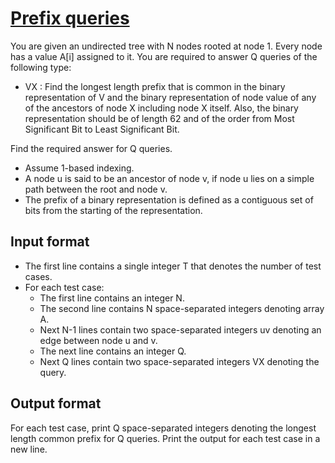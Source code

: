 # [Prefix queries][link]

You are given an undirected tree with N nodes rooted at node 1. Every node has a value A[i] assigned to it. You are required to answer Q queries of the following type:

- VX : Find the longest length prefix that is common in the binary representation of V and the binary representation of node value of any of the ancestors of node X including node X itself. Also, the binary representation should be of length 62 and of the order from Most Significant Bit to Least Significant Bit.

Find the required answer for Q queries.

- Assume 1-based indexing.
- A node u is said to be an ancestor of node v, if node u lies on a simple path between the root and node v.
- The prefix of a binary representation is defined as a contiguous set of bits from the starting of the representation.

## Input format

- The first line contains a single integer T that denotes the number of test cases.
- For each test case:
  - The first line contains an integer N.
  - The second line contains N space-separated integers denoting array A.
  - Next N-1 lines contain two space-separated integers uv denoting an edge between node u and v.
  - The next line contains an integer Q.
  - Next Q lines contain two space-separated integers VX denoting the query.

## Output format

For each test case, print Q space-separated integers denoting the longest length common prefix for Q queries. Print the output for each test case in a new line.

[link]: https://www.hackerearth.com/practice/data-structures/advanced-data-structures/trie-keyword-tree/practice-problems/algorithm/prefix-queries-3-2c111491/
